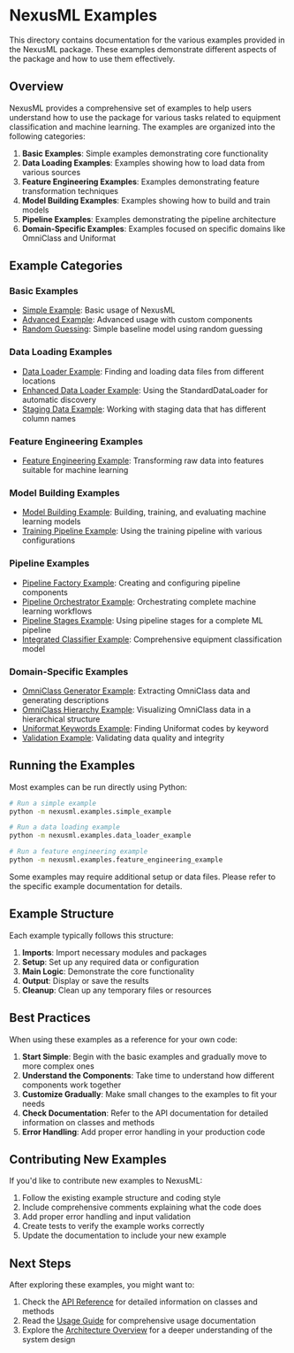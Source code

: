 # NexusML Examples

This directory contains documentation for the various examples provided in the NexusML package. These examples demonstrate different aspects of the package and how to use them effectively.

## Overview

NexusML provides a comprehensive set of examples to help users understand how to use the package for various tasks related to equipment classification and machine learning. The examples are organized into the following categories:

1. **Basic Examples**: Simple examples demonstrating core functionality
2. **Data Loading Examples**: Examples showing how to load data from various sources
3. **Feature Engineering Examples**: Examples demonstrating feature transformation techniques
4. **Model Building Examples**: Examples showing how to build and train models
5. **Pipeline Examples**: Examples demonstrating the pipeline architecture
6. **Domain-Specific Examples**: Examples focused on specific domains like OmniClass and Uniformat

## Example Categories

### Basic Examples

- [Simple Example](simple_example.md): Basic usage of NexusML
- [Advanced Example](advanced_example.md): Advanced usage with custom components
- [Random Guessing](random_guessing.md): Simple baseline model using random guessing

### Data Loading Examples

- [Data Loader Example](data_loading_examples.md#basic-data-loader-example): Finding and loading data files from different locations
- [Enhanced Data Loader Example](data_loading_examples.md#enhanced-data-loader-example): Using the StandardDataLoader for automatic discovery
- [Staging Data Example](data_loading_examples.md#staging-data-example): Working with staging data that has different column names

### Feature Engineering Examples

- [Feature Engineering Example](feature_engineering_examples.md): Transforming raw data into features suitable for machine learning

### Model Building Examples

- [Model Building Example](model_building_examples.md#model-building-example): Building, training, and evaluating machine learning models
- [Training Pipeline Example](model_building_examples.md#training-pipeline-example): Using the training pipeline with various configurations

### Pipeline Examples

- [Pipeline Factory Example](pipeline_examples.md#pipeline-factory-example): Creating and configuring pipeline components
- [Pipeline Orchestrator Example](pipeline_examples.md#pipeline-orchestrator-example): Orchestrating complete machine learning workflows
- [Pipeline Stages Example](pipeline_examples.md#pipeline-stages-example): Using pipeline stages for a complete ML pipeline
- [Integrated Classifier Example](pipeline_examples.md#integrated-classifier-example): Comprehensive equipment classification model

### Domain-Specific Examples

- [OmniClass Generator Example](domain_specific_examples.md#omniclass-generator-example): Extracting OmniClass data and generating descriptions
- [OmniClass Hierarchy Example](domain_specific_examples.md#omniclass-hierarchy-example): Visualizing OmniClass data in a hierarchical structure
- [Uniformat Keywords Example](domain_specific_examples.md#uniformat-keywords-example): Finding Uniformat codes by keyword
- [Validation Example](domain_specific_examples.md#validation-example): Validating data quality and integrity

## Running the Examples

Most examples can be run directly using Python:

```bash
# Run a simple example
python -m nexusml.examples.simple_example

# Run a data loading example
python -m nexusml.examples.data_loader_example

# Run a feature engineering example
python -m nexusml.examples.feature_engineering_example
```

Some examples may require additional setup or data files. Please refer to the specific example documentation for details.

## Example Structure

Each example typically follows this structure:

1. **Imports**: Import necessary modules and packages
2. **Setup**: Set up any required data or configuration
3. **Main Logic**: Demonstrate the core functionality
4. **Output**: Display or save the results
5. **Cleanup**: Clean up any temporary files or resources

## Best Practices

When using these examples as a reference for your own code:

1. **Start Simple**: Begin with the basic examples and gradually move to more complex ones
2. **Understand the Components**: Take time to understand how different components work together
3. **Customize Gradually**: Make small changes to the examples to fit your needs
4. **Check Documentation**: Refer to the API documentation for detailed information on classes and methods
5. **Error Handling**: Add proper error handling in your production code

## Contributing New Examples

If you'd like to contribute new examples to NexusML:

1. Follow the existing example structure and coding style
2. Include comprehensive comments explaining what the code does
3. Add proper error handling and input validation
4. Create tests to verify the example works correctly
5. Update the documentation to include your new example

## Next Steps

After exploring these examples, you might want to:

1. Check the [API Reference](../api_reference.md) for detailed information on classes and methods
2. Read the [Usage Guide](../usage_guide.md) for comprehensive usage documentation
3. Explore the [Architecture Overview](../architecture/overview.md) for a deeper understanding of the system design